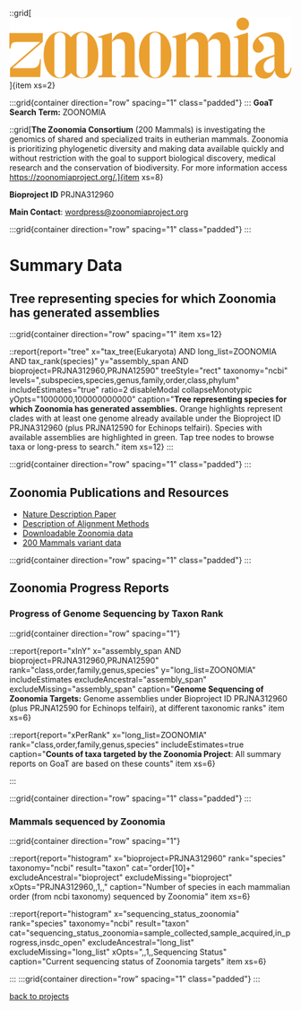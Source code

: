 
::grid[![GoaT](/static/images/zoonomia-logo.svg)]{item xs=2}


:::grid{container direction="row" spacing="1" class="padded"}
:::
**GoaT Search Term:** ZOONOMIA


::grid[**The Zoonomia Consortium** (200 Mammals) is investigating the genomics of shared and specialized traits in eutherian mammals. Zoonomia is prioritizing phylogenetic diversity and making data available quickly and without restriction with the goal to support biological discovery, medical research and the conservation of biodiversity. For more information access https://zoonomiaproject.org/.]{item xs=8}

**Bioproject ID** PRJNA312960

**Main Contact**: wordpress@zoonomiaproject.org


:::grid{container direction="row" spacing="1" class="padded"}
:::
# Summary Data

## Tree representing species for which Zoonomia has generated assemblies

:::grid{container direction="row" spacing="1" item xs=12}

::report{report="tree" x="tax_tree(Eukaryota) AND long_list=ZOONOMIA AND tax_rank(species)" y="assembly_span AND bioproject=PRJNA312960,PRJNA12590" treeStyle="rect" taxonomy="ncbi" levels=",subspecies,species,genus,family,order,class,phylum" includeEstimates="true" ratio=2 disableModal collapseMonotypic yOpts="1000000,100000000000" caption="**Tree representing species for which Zoonomia has generated assemblies.** Orange highlights represent clades with at least one genome already available under the Bioproject ID PRJNA312960 (plus PRJNA12590 for Echinops telfairi). Species with available assemblies are highlighted in green. Tap tree nodes to browse taxa or long-press to search." item xs=12}
:::


:::grid{container direction="row" spacing="1" class="padded"}
:::


## Zoonomia Publications and Resources

- [Nature Description Paper](https://www.nature.com/articles/s41586-020-2876-6)
- [Description of Alignment Methods](https://www.nature.com/articles/s41586-020-2871-y)
- [Downloadable Zoonomia data](https://cglgenomics.ucsc.edu/data/cactus/)
- [200 Mammals variant data](https://www.broadinstitute.org/200-mammals-variant-data)

:::grid{container direction="row" spacing="1" class="padded"}
:::
## Zoonomia Progress Reports
### Progress of Genome Sequencing by Taxon Rank
:::grid{container direction="row" spacing="1"}

::report{report="xInY" x="assembly_span AND bioproject=PRJNA312960,PRJNA12590" rank="class,order,family,genus,species" y="long_list=ZOONOMIA" includeEstimates excludeAncestral="assembly_span" excludeMissing="assembly_span" caption="**Genome Sequencing of Zoonomia Targets:** Genome assemblies under Bioproject ID PRJNA312960 (plus PRJNA12590 for Echinops telfairi), at different taxonomic ranks" item xs=6}

::report{report="xPerRank" x="long_list=ZOONOMIA" rank="class,order,family,genus,species" includeEstimates=true caption="**Counts of taxa targeted by the Zoonomia Project**: All summary reports on GoaT are based on these counts" item xs=6}

:::

:::grid{container direction="row" spacing="1" class="padded"}
:::

### Mammals sequenced by Zoonomia

:::grid{container direction="row" spacing="1"}

::report{report="histogram" x="bioproject=PRJNA312960" rank="species" taxonomy="ncbi" result="taxon" cat="order[10]+" excludeAncestral="bioproject" excludeMissing="bioproject" xOpts="PRJNA312960,,1,," caption="Number of species in each mammalian order (from ncbi taxonomy) sequenced by Zoonomia" item xs=6}


::report{report="histogram" x="sequencing_status_zoonomia" rank="species" taxonomy="ncbi" result="taxon" cat="sequencing_status_zoonomia=sample_collected,sample_acquired,in_progress,insdc_open" excludeAncestral="long_list" excludeMissing="long_list" xOpts=",,1,,Sequencing Status" caption="Current sequencing status of Zoonomia targets" item xs=6}

:::
:::grid{container direction="row" spacing="1" class="padded"}
:::



[back to projects](/projects)

